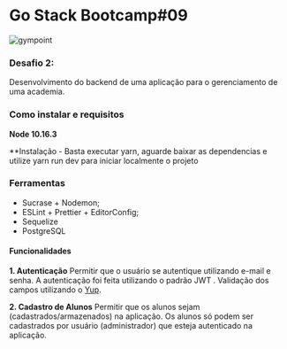 # Go Stack Bootcamp#09
![gympoint](https://github.com/samuk190/DesafioGympoint/blob/master/.github/logo.png?raw=true)
### Desafio 2:
Desenvolvimento do backend de uma aplicação para o gerenciamento de uma academia.

### Como instalar e requisitos

**Node 10.16.3**

**Instalação - Basta executar yarn, aguarde baixar as dependencias e utilize yarn run dev para iniciar localmente o projeto


### Ferramentas

-   Sucrase + Nodemon;
-   ESLint + Prettier + EditorConfig;
-   Sequelize
-  PostgreSQL
#### Funcionalidades
**1. Autenticação**
Permitir que o usuário se autentique utilizando e-mail e senha.
A autenticação foi feita utilizando o padrão JWT .
Validação dos campos utilizando o [Yup](https://github.com/jquense/yup).

**2. Cadastro de Alunos**
Permitir que os alunos sejam (cadastrados/armazenados) na aplicação.
Os alunos só podem ser cadastrados por usuário (administrador) que esteja autenticado na aplicação.

